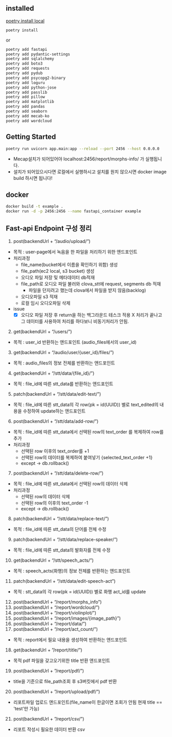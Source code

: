 ## installed

[poetry install local](https://python-poetry.org/docs/#installing-with-the-official-installer)

```bash
poetry install
```

or

```bash
poetry add fastapi
poetry add pydantic-settings
poetry add sqlalchemy
poetry add boto3
poetry add requests
poetry add pydub
poetry add psycopg2-binary
poetry add loguru
poetry add python-jose
poetry add passlib
poetry add pillow
poetry add matplotlib
poetry add pandas
poetry add seaborn
poetry add mecab-ko
poetry add wordcloud
```

## Getting Started

```bash
poetry run uvicorn app.main:app --reload --port 2456 --host 0.0.0.0
```

- Mecap설치가 되어있어야 localhost:2456/report/morphs-info/ 가 실행됩니다.
- 설치가 되어있으시다면 로컬에서 실행하시고 설치를 원치 않으시면 docker image build 하시면 됩니다!

## docker

```bash
docker build -t example .
docker run -d -p 2456:2456 --name fastapi_container example
```

## Fast-api Endpoint 구성 정리

1. post(backendUrl + “/audio/upload/”)

- 목적 : user-page에서 녹음을 한 파일을 처리하기 위한 앤드포인트
- 처리과정
  - file_name(bucket에서 이름을 확인하기 위함) 생성
  - file_path(ec2 local, s3 bucket) 생성
  - 오디오 파일 저장 및 메타데이터 db적재
  - file_path로 오디오 파일 불러와 clova_stt에 request, segments db 적재
    - 파일을 던지려고 했는데 clova에서 파일을 받지 않음(backlog)
  - 오디오파일 s3 적재
  - 로컬 임시 오디오파일 삭제
- issue
  - [x] 오디오 파일 저장 후 return을 하는 백그라운드 테스크 적용 X 처리가 끝나고 그 데이터를 사용하여 처리를 하다보니 비동기처리가 안됨.

2. get(backendUrl + “/users/”)

- 목적 : user_id 반환하는 앤드포인트 (audio_files에서의 user_id)

3. get(backendUrl + “/audio/user/{user_id}/files/”)

- 목적 : audio_files의 정보 전체를 반환하는 앤드포인트

4. get(backendUrl + “/stt/data/{file_id}/”)

- 목적 : file_id에 따른 stt_data를 반환하는 앤드포인트

5. patch(backendUrl + “/stt/data/edit-text/”)

- 목적 : file_id에 따른 stt_data의 각 row(pk = id(UUID)) 별로 text_edited의 내용을 수정하여 update하는 앤드포인트

6. post(backendUrl + “/stt/data/add-row/”)

- 목적 : file_id에 따른 stt_data에서 선택된 row의 text_order 를 복제하여 row를 추가
- 처리과정
  - 선택된 row 이후의 text_order를 +1
  - 선택된 row의 데이터를 복제하여 붙여넣기 {selected_text_order +1}
  - except → db.rollback()

7. post(backendUrl + “/stt/data/delete-row/”)

- 목적 : file_id에 따른 stt_data에서 선택된 row의 데이터 삭제
- 처리과정
  - 선택된 row의 데이터 삭제
  - 선택된 row의 이후의 text_order -1
  - except → db.rollback()

8. patch(backendUrl + “/stt/data/replace-text/”)

- 목적 : file_id에 따른 stt_data의 단어를 전체 수정

9. patch(backendUrl + “/stt/data/replace-speaker/”)

- 목적 : file_id에 따른 stt_data의 발화자를 전체 수정

10. get(backendUrl + “/stt/speech_acts/”)

- 목적 : speech_acts(화행)의 정보 전체를 반환하는 앤드포인트

11. patch(backendUrl + “/stt/data/edit-speech-act”)

- 목적 : stt_data의 각 row(pk = id(UUID)) 별로 화행 act_id를 update

12. post(backendUrl + “/report/morphs_info”)
13. post(backendUrl + “/report/wordcloud/”)
14. post(backendUrl + “/report/violinplot/”)
15. post(backendUrl + “/report/images/{image_path}”)
16. post(backendUrl + “/report/data/”)
17. post(backendUrl + “/report/act_count/”)

- 목적 : report에서 필요 내용을 생성하여 반환하는 앤드포인트

18. get(backendUrl + ”/report/title/”)

- 목적 pdf 파일을 갖고오기위한 title 반환 앤드포인트

19. post(backendUrl + ”/report/pdf/”)

- title을 기준으로 file_path조회 후 s3버킷에서 pdf 반환

20. post(backendUrl + ”/report/upload/pdf/”)

- 리포트파일 업로드 앤드포인트(file_name이 한글이면 조회가 안됨 현재 title == 'test'만 가능)

21. post(backendUrl + ”/report/csv/”)

- 리포트 작성시 필요한 데이터 반환 csv
